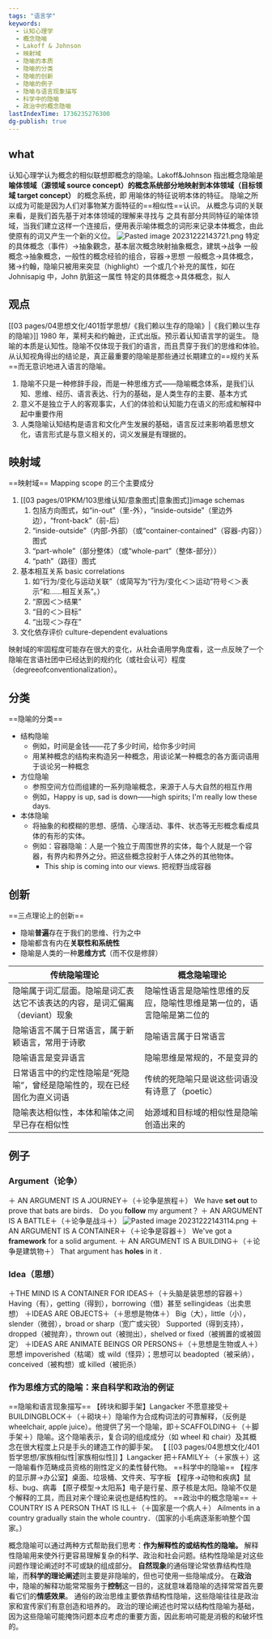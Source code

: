```yaml
---
tags: "语言学"
keywords:
  - 认知心理学
  - 概念隐喻
  - Lakoff & Johnson
  - 映射域
  - 隐喻的本质
  - 隐喻的分类
  - 隐喻的创新
  - 隐喻的例子
  - 隐喻与语言现象描写
  - 科学中的隐喻
  - 政治中的概念隐喻
lastIndexTime: 1736235276300
dg-publish: true
---
```

## what
认知心理学认为概念的相似联想即概念的隐喻。Lakoff&Johnson 指出概念隐喻是 **喻体领域（源领域 source concept）的概念系统部分地映射到本体领域（目标领域 target concept）** 的概念系统，即 用喻体的特征说明本体的特征。
隐喻之所以成为可能是因为人们对事物某方面特征的==相似性==认识。
从概念与词的关联来看，是我们首先基于对本体领域的理解来寻找与 之具有部分共同特征的喻体领域，当我们建立这样一个连接后，便用表示喻体概念的词形来记录本体概念，由此使原有的词又产生一个新的义位。
![Pasted image 20231222143721.png](/img/user/09%20settings/Z%20attachment/Pasted%20image%2020231222143721.png)
特定的具体概念（事件）→抽象觀念，基本层次概念映射抽象概念，建筑→战争
一般概念→抽象概念，一般性的概念经验的组合，容器→思想
一般概念→具体概念，猪→约翰，隐喻只被用来突显（highlight）一个或几个补充的属性，如在 Johnisapig 中，John 肮脏这一属性
特定的具体概念→具体概念，拟人

## 观点
[[03 pages/04思想文化/401哲学思想/《我们赖以生存的隐喻》\|《我们赖以生存的隐喻》]] 1980 年，莱柯夫和约翰逊，正式出版。预示着认知语言学的诞生。
隐喻的本质是认知性。隐喻不仅体现于我们的语言，而且贯穿于我们的思维和体验。
从认知视角得出的结论是，真正最重要的隐喻是那些通过长期建立的==规约关系==而无意识地进入语言的隐喻。
1. 隐喻不只是一种修辞手段，而是一种思维方式——隐喻概念体系，是我们认知、思维、经历、语言表达、行为的基础，是人类生存的主要、基本方式
2. 意义不是独立于人的客观事实，人们的体验和认知能力在语义的形成和解释中起中重要作用
3. 人类隐喻认知结构是语言和文化产生发展的基础，语言反过来影响着思想文化，语言形式是与意义相关的，词义发展是有理据的。


## 映射域
==映射域== Mapping scope 的三个主要成分
1. [[03 pages/01PKM/103思维认知/意象图式\|意象图式]]image schemas
	1. 包括方向图式，如“in-out”（里-外），“inside-outside”（里边外边），“front-back”（前-后）
	2. “inside-outside”（内部-外部）（或“container-contained”（容器-内容））图式
	3. “part-whole”（部分整体）（或“whole-part”（整体-部分））
	4. “path”（路径）图式
2. 基本相互关系 basic correlations
	1. 如“行为/变化与运动关联”（或简写为“行为/变化＜＞运动”符号＜＞表示“和……相互关系”。）
	2. “原因＜＞结果”
	3. “目的＜＞目标”
	4. “出现＜＞存在”
3. 文化依存评价 culture-dependent evaluations

映射域的牢固程度可能存在很大的变化，从社会语用学角度看，这一点反映了一个隐喻在言语社团中已经达到的规约化（或社会认可）程度（degreeofconventionalization）。

## 分类
==隐喻的分类==
- 结构隐喻
	- 例如，时间是金钱——花了多少时间，给你多少时间
	- 用某种概念的结构来构造另一种概念，用谈论某一种概念的各方面词语用于谈论另一种概念
-  方位隐喻
	- 参照空间方位而组建的一系列隐喻概念，来源于人与大自然的相互作用
	- 例如，Happy is up, sad is down——high spirits; I'm really low these days.
- 本体隐喻
	- 将抽象的和模糊的思想、感情、心理活动、事件、状态等无形概念看成具体的有形的实体。
	- 例如：容器隐喻：人是一个独立于周围世界的实体，每个人就是一个容器，有界内和界外之分。把这些概念投射于人体之外的其他物体。
		- This ship is coming into our views. 把视野当成容器


## 创新
==三点理论上的创新==
- 隐喻**普遍**存在于我们的思维、行为之中
- 隐喻都含有内在**关联性和系统性**
- 隐喻是人类的一种**思维方式**（而不仅是修辞）

| 传统隐喻理论                                                                | 概念隐喻理论                                                           |
| --------------------------------------------------------------------------- | ---------------------------------------------------------------------- |
| 隐喻属于词汇层面。隐喻是词汇表达它不该表达的内容，是词汇偏离（deviant）现象 | 隐喻性语言是隐喻性思维的反应，隐喻性思维是第一位的，语言隐喻是第二位的 |
| 隐喻语言不属于日常语言，属于新颖语言，常用于诗歌                            | 隐喻语言属于日常语言                                                   |
| 隐喻语言是变异语言                                                          | 隐喻思维是常规的，不是变异的                                           |
| 日常语言中的约定性隐喻是“死隐喻”，曾经是隐喻性的，现在已经固化为直义词语    | 传统的死隐喻只是说这些词语没有诗意了（poetic）                         |
| 隐喻表达相似性，本体和喻体之间早已存在相似性                                | 始源域和目标域的相似性是隐喻创造出来的                                                                       |

## 例子
### Argument（论争）
＋ AN ARGUMENT IS A JOURNEY＋（＋论争是旅程＋）
We have **set out** to prove that bats are birds．
Do you **follow** my argument？
＋ AN ARGUMENT IS A BATTLE＋（＋论争是战斗＋）
![Pasted image 20231222143114.png](/img/user/09%20settings/Z%20attachment/Pasted%20image%2020231222143114.png)
＋ AN ARGUMENT IS A CONTAINER＋（＋论争是容器＋）
We've got a **framework** for a solid argument.
＋ AN ARGUMENT IS A BUILDING＋（＋论争是建筑物＋）
That argument has **holes** in it .
### Idea（思想）
＋THE MIND IS A CONTAINER FOR IDEAS＋（＋头脑是装思想的容器＋）
Having（有），getting（得到），borrowing（借）甚至 sellingideas（出卖思想）
＋IDEAS ARE OBJECTS＋（＋思想是物体＋）
Big（大），little（小），slender（微弱），broad or sharp（宽广或尖锐）
Supported（得到支持），dropped（被抛弃），thrown out（被抛出），shelved or fixed（被搁置的或被固定）
＋IDEAS ARE ANIMATE BEINGS OR PERSONS＋（＋思想是生物或人＋）
思想 impoverished（枯竭）或 wild（怪异）；思想可以 beadopted（被采纳），conceived（被构想）或 killed（被扼杀）
### 作为思维方式的隐喻：来自科学和政治的例证
==隐喻和语言现象描写==
【砖块和脚手架】Langacker 不愿意接受＋BUILDINGBLOCK＋（＋砌块＋）隐喻作为合成构词法的可靠解释，（反例是 wheelchair, apple juice）。他提供了另一个隐喻，即＋SCAFFOLDING＋（＋脚手架＋）隐喻。这个隐喻表示，复合词的组成成分（如 wheel 和 chair）及其概念在很大程度上只是手头的建造工作的脚手架。
【 [[03 pages/04思想文化/401哲学思想/家族相似性\|家族相似性]] 】Langacker 把＋FAMILY＋（＋家族＋）这一隐喻看作范畴成员资格的刚性定义的柔性替代物。
==科学中的隐喻==
【程序的显示屏→办公室】桌面、垃圾桶、文件夹、写字板
【程序→动物和疾病】鼠标、bug、病毒
【原子模型→太阳系】电子是行星、原子核是太阳。隐喻不仅是个解释的工具，而且对来个理论来说也是结构性的。
==政治中的概念隐喻==
＋COUNTRY IS A PERSON THAT IS ILL＋（＋国家是一个病人＋）
Ailments in a country gradually stain the whole country．（国家的小毛病逐渐影响整个国家。）

概念隐喻可以通过两种方式帮助我们思考：**作为解释性的或结构性的隐喻。** 解释性隐喻用来使外行更容易理解复杂的科学、政治和社会问题。结构性隐喻是对这些问题作理论阐述时不可或缺的组成部分。
**自然现象**的通俗理论常依靠结构性隐喻，而**科学的理论阐述**则主要是非隐喻的，但也可使用一些隐喻成分。
在**政治**中，隐喻的解释功能常常服务于**控制**这一目的，这就意味着隐喻的选择常常首先要看它们的**情感效果**。
通俗的政治思维主要依靠结构性隐喻，这些隐喻往往是政治家和宣传家们有意创造和培养的。
政治的理论阐述也时常以结构性隐喻为基础，因为这些隐喻可能掩饰问题本应考虑的重要方面，因此影响可能是消极的和破坏性的。
